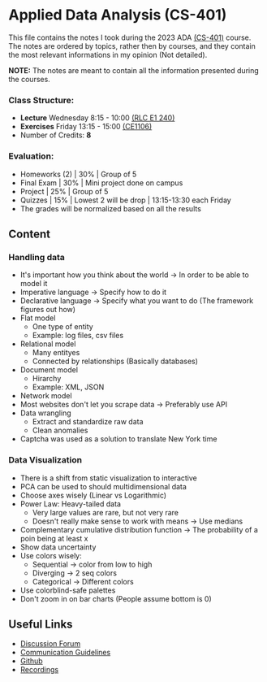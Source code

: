 # Applied Data Analysis (CS-401)

This file contains the notes I took during the 2023 ADA [(CS-401)](https://dlab.epfl.ch/teaching/fall2023/cs401/) course. The notes are ordered by topics, rather then by courses, and they contain the most relevant informations in my opinion (Not detailed).

**NOTE:** The notes are meant to contain all the information presented during the courses.

### Class Structure:
* **Lecture** Wednesday 8:15 - 10:00 [(RLC E1 240)](http://plan.epfl.ch/?lang=fr&room=RLC%20E1%20240)
* **Exercises** Friday 13:15 - 15:00 [(CE1106)](https://plan.epfl.ch/?room==CE%201%20106) 
* Number of Credits: **8**

### Evaluation:
* Homeworks (2) | 30% | Group of 5
* Final Exam | 30% | Mini project done on campus
* Project | 25% | Group of 5
* Quizzes | 15% | Lowest 2 will be drop | 13:15-13:30 each Friday
* The grades will be normalized based on all the results

## Content

### Handling data

* It's important how you think about the world -> In order to be able to model it
* Imperative language -> Specify how to do it
* Declarative language -> Specify what you want to do (The framework figures out how)
* Flat model
    * One type of entity
    * Example: log files, csv files
* Relational model
    * Many entityes
    * Connected by relationships (Basically databases)
* Document model
    * Hirarchy
    * Example: XML, JSON
* Network model
* Most websites don't let you scrape data -> Preferably use API
* Data wrangling
    * Extract and standardize raw data
    * Clean anomalies
* Captcha was used as a solution to translate New York time

### Data Visualization

* There is a shift from static visualization to interactive
* PCA can be used to should multidimensional data
* Choose axes wisely (Linear vs Logarithmic)
* Power Law: Heavy-tailed data
    * Very large values are rare, but not very rare
    * Doesn't really make sense to work with means -> Use medians
* Complementary cumulative distribution function -> The probability of a poin being at least x
* Show data uncertainty
* Use colors wisely:
    * Sequential -> color from low to high
    * Diverging -> 2 seq colors
    * Categorical -> Different colors
* Use colorblind-safe palettes
* Don't zoom in on bar charts (People assume bottom is 0)


## Useful Links
* [Discussion Forum](https://edstem.org/eu/courses/808/discussion/)
* [Communication Guidelines](https://dlab.epfl.ch/teaching/fall2023/cs401/communication-guidelines/)
* [Github](https://github.com/epfl-ada/2023)
* [Recordings](https://mediaspace.epfl.ch/playlist/dedicated/29362/0_aw4n91mr/)